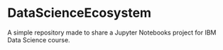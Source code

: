 # DataScienceEcosystem
A simple repository made to share a Jupyter Notebooks project for IBM Data Science course.
